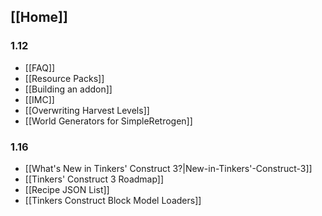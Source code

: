 ## [[Home]]

### 1.12
* [[FAQ]]
* [[Resource Packs]]
* [[Building an addon]]
* [[IMC]]
* [[Overwriting Harvest Levels]]
* [[World Generators for SimpleRetrogen]]

### 1.16
* [[What's New in Tinkers' Construct 3?|New-in-Tinkers'-Construct-3]]
* [[Tinkers' Construct 3 Roadmap]]
* [[Recipe JSON List]]
* [[Tinkers Construct Block Model Loaders]]